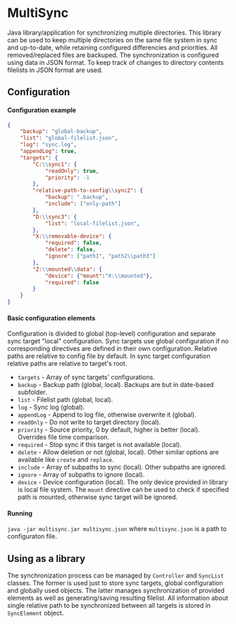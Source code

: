 # MultiSync
Java library/application for synchronizing multiple directories. This library can be used to keep multiple directories on the same file system in sync and up-to-date, while retaining configured differencies and priorities. All removed/replaced files are backuped. The synchronization is configured using data in JSON format. To keep track of changes to directory contents filelists in JSON format are used.

## Configuration
#### Configuration example
````json
{
    "backup": "global-backup",
    "list": "global-filelist.json",
    "log": "sync.log",
    "appendLog": true,
    "targets": {
        "C:\\sync1": {
            "readOnly": true,
            "priority": -1
        },
        "relative-path-to-config\\sync2": {
            "backup": ".backup",
            "include": ["only-path"]
        },
        "D:\\sync3": {
            "list": "local-filelist.json",
        },
        "X:\\removable-device": {
            "required": false,
            "delete": false,
            "ignore": ["path1", "path2\\path3"]
        },
        "Z:\\mounted\\data": {
            "device": {"mount":"X:\\mounted"},
            "required": false
        }
    }
}
````
#### Basic configuration elements
Configuration is divided to global (top-level) configuration and separate sync target "local" configuration. Sync targets use global configuration if no corresponding directives are defined in their own configuration. Relative paths are relative to config file by default. In sync target configuration relative paths are relative to target's root.

- `targets` - Array of sync targets' configurations.
- `backup` - Backup path (global, local). Backups are but in date-based subfolder.
- `list` - Filelist path (global, local).
- `log` - Sync log (global).
- `appendLog` - Append to log file, otherwise overwrite it (global).
- `readOnly` - Do not write to target directory (local).
- `priority` - Source priority, 0 by default, higher is better (local). Overrides file time comparison.
- `required` - Stop sync if this target is not available (local).
- `delete` - Allow deletion or not (global, local). Other similar options are available like `create` and `replace`.
- `include` - Array of subpaths to sync (local). Other subpaths are ignored.
- `ignore` - Array of subpaths to ignore (local).
- `device` - Device configuration (local). The only device provided in library is local file system. The `mount` directive can be used to check if specified path is mounted, otherwise sync target will be ignored.

#### Running
`java -jar multisync.jar multisync.json` where `multisync.json` is a path to configuraton file.

## Using as a library
The synchronization process can be managed by `Controller` and `SyncList` classes. The former is used just to store sync targets, global configuration and globally used objects. The latter manages synchronization of provided elements as well as generating/saving resulting filelist. All information about single relative path to be synchronized between all targets is stored in `SyncElement` object.

